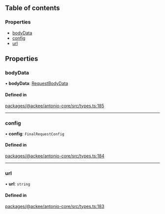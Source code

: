 ## Table of contents

### Properties

-   [bodyData](../wiki/Interface:%20RequestParams#bodydata)
-   [config](../wiki/Interface:%20RequestParams#config)
-   [url](../wiki/Interface:%20RequestParams#url)

## Properties

### bodyData

• **bodyData**: [RequestBodyData](../wiki/Exports#requestbodydata)

#### Defined in

[packages/@ackee/antonio-core/src/types.ts:185](https://github.com/AckeeCZ/antonio/blob/1a6de80/packages/@ackee/antonio-core/src/types.ts#L185)

---

### config

• **config**: `FinalRequestConfig`

#### Defined in

[packages/@ackee/antonio-core/src/types.ts:184](https://github.com/AckeeCZ/antonio/blob/1a6de80/packages/@ackee/antonio-core/src/types.ts#L184)

---

### url

• **url**: `string`

#### Defined in

[packages/@ackee/antonio-core/src/types.ts:183](https://github.com/AckeeCZ/antonio/blob/1a6de80/packages/@ackee/antonio-core/src/types.ts#L183)
